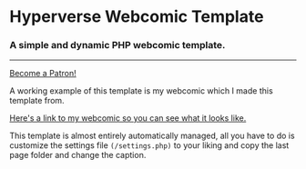 # Hyperverse Webcomic Template
### A simple and dynamic PHP webcomic template.
---

<a href="https://www.patreon.com/bePatron?u=17106861" data-patreon-widget-type="become-patron-button">Become a Patron!</a><script async src="https://c6.patreon.com/becomePatronButton.bundle.js"></script>

A working example of this template is my webcomic which I made this template from.

[Here's a link to my webcomic so you can see what it looks like.](https://hyperve.rs/story/95/)

This template is almost entirely automatically managed, all you have to do is customize the settings file `(/settings.php)` to your liking and copy the last page folder and change the caption.